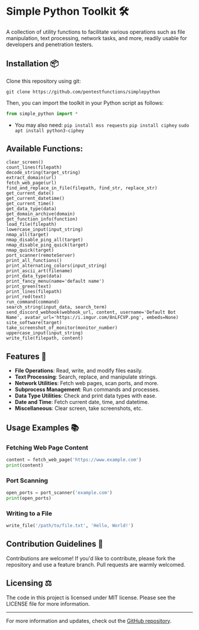 
# Simple Python Toolkit 🛠️

A collection of utility functions to facilitate various operations such as file manipulation, text processing, network tasks, and more, readily usable for developers and penetration testers.

## Installation 📦

Clone this repository using git:

```
git clone https://github.com/pentestfunctions/simplepython
```

Then, you can import the toolkit in your Python script as follows:

```python
from simple_python import *
```

- You may also need:
  `pip install mss requests`
  `pip install ciphey`
  `sudo apt install python3-ciphey`


## Available Functions:

```
clear_screen()
count_lines(filepath)
decode_string(target_string)
extract_domain(url)
fetch_web_page(url)
find_and_replace_in_file(filepath, find_str, replace_str)
get_current_date()
get_current_datetime()
get_current_time()
get_data_type(data)
get_domain_archive(domain)
get_function_info(function)
load_file(filepath)
lowercase_input(input_string)
nmap_all(target)
nmap_disable_ping_all(target)
nmap_disable_ping_quick(target)
nmap_quick(target)
port_scanner(remoteServer)
print_all_functions()
print_alternating_colors(input_string)
print_ascii_art(filename)
print_data_type(data)
print_fancy_menu(name='default name')
print_green(text)
print_lines(filepath)
print_red(text)
run_command(command)
search_string(input_data, search_term)
send_discord_webhook(webhook_url, content, username='Default Bot Name', avatar_url='https://i.imgur.com/8nLFCVP.png', embeds=None)
site_software(target)
take_screenshot_of_monitor(monitor_number)
uppercase_input(input_string)
write_file(filepath, content)
```

## Features 🌟

- **File Operations**: Read, write, and modify files easily.
- **Text Processing**: Search, replace, and manipulate strings.
- **Network Utilities**: Fetch web pages, scan ports, and more.
- **Subprocess Management**: Run commands and processes.
- **Data Type Utilities**: Check and print data types with ease.
- **Date and Time**: Fetch current date, time, and datetime.
- **Miscellaneous**: Clear screen, take screenshots, etc.

## Usage Examples 📚

### Fetching Web Page Content

```python
content = fetch_web_page('https://www.example.com')
print(content)
```

### Port Scanning

```python
open_ports = port_scanner('example.com')
print(open_ports)
```

### Writing to a File

```python
write_file('/path/to/file.txt', 'Hello, World!')
```

## Contribution Guidelines 🤝

Contributions are welcome! If you'd like to contribute, please fork the repository and use a feature branch. Pull requests are warmly welcomed.

## Licensing ⚖️

The code in this project is licensed under MIT license. Please see the LICENSE file for more information.

---

For more information and updates, check out the [GitHub repository](https://github.com/pentestfunctions/simplepython).
